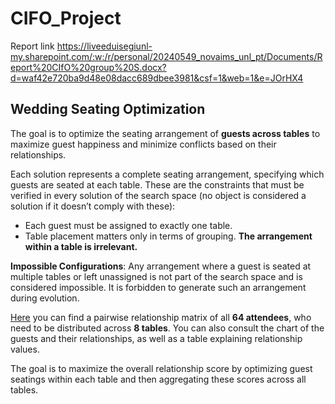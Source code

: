 # CIFO_Project

Report link
https://liveeduisegiunl-my.sharepoint.com/:w:/r/personal/20240549_novaims_unl_pt/Documents/Report%20CIfO%20group%20S.docx?d=waf42e720ba9d48e08dacc689dbee3981&csf=1&web=1&e=JOrHX4

## Wedding Seating Optimization
The goal is to optimize the seating arrangement of **guests across tables** to maximize guest
happiness and minimize conflicts based on their relationships.

Each solution represents a complete seating arrangement, specifying which guests are
seated at each table. These are the constraints that must be verified in every solution of the
search space (no object is considered a solution if it doesn’t comply with these):
- Each guest must be assigned to exactly one table.
- Table placement matters only in terms of grouping. **The arrangement within a table
is irrelevant.**

**Impossible Configurations**: Any arrangement where a guest is seated at multiple tables or
left unassigned is not part of the search space and is considered impossible. It is forbidden
to generate such an arrangement during evolution.

[Here](https://liveeduisegiunl-my.sharepoint.com/:x:/g/personal/imagessi_novaims_unl_pt/EYTlb599xcZIlhLRp_lBUpUBdsxsFGoketsp5AcX1NuUew?e=fvOLyn) you can find a pairwise relationship matrix of all **64 attendees**, who need to be
distributed across **8 tables**. You can also consult the chart of the guests and their
relationships, as well as a table explaining relationship values.

The goal is to maximize the overall relationship score by optimizing guest seatings within
each table and then aggregating these scores across all tables.
